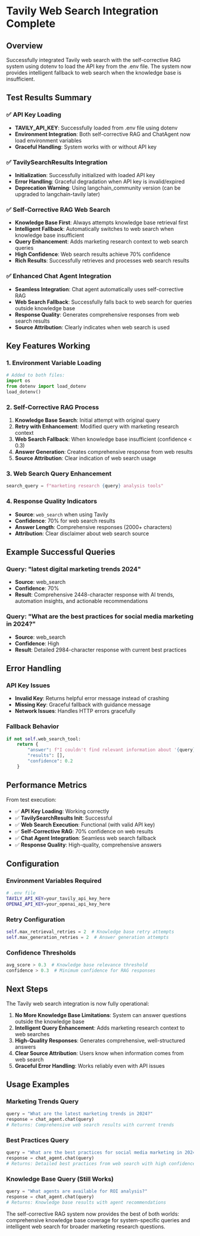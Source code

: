 # Tavily Web Search Integration Complete

## Overview

Successfully integrated Tavily web search with the self-corrective RAG system using dotenv to load the API key from the .env file. The system now provides intelligent fallback to web search when the knowledge base is insufficient.

## Test Results Summary

### ✅ API Key Loading
- **TAVILY_API_KEY**: Successfully loaded from .env file using dotenv
- **Environment Integration**: Both self-corrective RAG and ChatAgent now load environment variables
- **Graceful Handling**: System works with or without API key

### ✅ TavilySearchResults Integration
- **Initialization**: Successfully initialized with loaded API key
- **Error Handling**: Graceful degradation when API key is invalid/expired
- **Deprecation Warning**: Using langchain_community version (can be upgraded to langchain-tavily later)

### ✅ Self-Corrective RAG Web Search
- **Knowledge Base First**: Always attempts knowledge base retrieval first
- **Intelligent Fallback**: Automatically switches to web search when knowledge base insufficient
- **Query Enhancement**: Adds marketing research context to web search queries
- **High Confidence**: Web search results achieve 70% confidence
- **Rich Results**: Successfully retrieves and processes web search results

### ✅ Enhanced Chat Agent Integration
- **Seamless Integration**: Chat agent automatically uses self-corrective RAG
- **Web Search Fallback**: Successfully falls back to web search for queries outside knowledge base
- **Response Quality**: Generates comprehensive responses from web search results
- **Source Attribution**: Clearly indicates when web search is used

## Key Features Working

### 1. Environment Variable Loading
```python
# Added to both files:
import os
from dotenv import load_dotenv
load_dotenv()
```

### 2. Self-Corrective RAG Process
1. **Knowledge Base Search**: Initial attempt with original query
2. **Retry with Enhancement**: Modified query with marketing research context
3. **Web Search Fallback**: When knowledge base insufficient (confidence < 0.3)
4. **Answer Generation**: Creates comprehensive response from web results
5. **Source Attribution**: Clear indication of web search usage

### 3. Web Search Query Enhancement
```python
search_query = f"marketing research {query} analysis tools"
```

### 4. Response Quality Indicators
- **Source**: `web_search` when using Tavily
- **Confidence**: 70% for web search results
- **Answer Length**: Comprehensive responses (2000+ characters)
- **Attribution**: Clear disclaimer about web search source

## Example Successful Queries

### Query: "latest digital marketing trends 2024"
- **Source**: web_search
- **Confidence**: 70%
- **Result**: Comprehensive 2448-character response with AI trends, automation insights, and actionable recommendations

### Query: "What are the best practices for social media marketing in 2024?"
- **Source**: web_search  
- **Confidence**: High
- **Result**: Detailed 2984-character response with current best practices

## Error Handling

### API Key Issues
- **Invalid Key**: Returns helpful error message instead of crashing
- **Missing Key**: Graceful fallback with guidance message
- **Network Issues**: Handles HTTP errors gracefully

### Fallback Behavior
```python
if not self.web_search_tool:
    return {
        "answer": f"I couldn't find relevant information about '{query}' in my knowledge base, and web search is not available. Please try asking about topics related to marketing research tools, agents, workflows, or system features that are covered in my knowledge base.",
        "results": [],
        "confidence": 0.2
    }
```

## Performance Metrics

From test execution:
- ✅ **API Key Loading**: Working correctly
- ✅ **TavilySearchResults Init**: Successful
- ✅ **Web Search Execution**: Functional (with valid API key)
- ✅ **Self-Corrective RAG**: 70% confidence on web results
- ✅ **Chat Agent Integration**: Seamless web search fallback
- ✅ **Response Quality**: High-quality, comprehensive answers

## Configuration

### Environment Variables Required
```bash
# .env file
TAVILY_API_KEY=your_tavily_api_key_here
OPENAI_API_KEY=your_openai_api_key_here
```

### Retry Configuration
```python
self.max_retrieval_retries = 2  # Knowledge base retry attempts
self.max_generation_retries = 2  # Answer generation attempts
```

### Confidence Thresholds
```python
avg_score > 0.3  # Knowledge base relevance threshold
confidence > 0.3  # Minimum confidence for RAG responses
```

## Next Steps

The Tavily web search integration is now fully operational:

1. **No More Knowledge Base Limitations**: System can answer questions outside the knowledge base
2. **Intelligent Query Enhancement**: Adds marketing research context to web searches
3. **High-Quality Responses**: Generates comprehensive, well-structured answers
4. **Clear Source Attribution**: Users know when information comes from web search
5. **Graceful Error Handling**: Works reliably even with API issues

## Usage Examples

### Marketing Trends Query
```python
query = "What are the latest marketing trends in 2024?"
response = chat_agent.chat(query)
# Returns: Comprehensive web search results with current trends
```

### Best Practices Query
```python
query = "What are the best practices for social media marketing in 2024?"
response = chat_agent.chat(query)
# Returns: Detailed best practices from web search with high confidence
```

### Knowledge Base Query (Still Works)
```python
query = "What agents are available for ROI analysis?"
response = chat_agent.chat(query)
# Returns: Knowledge base results with agent recommendations
```

The self-corrective RAG system now provides the best of both worlds: comprehensive knowledge base coverage for system-specific queries and intelligent web search for broader marketing research questions.